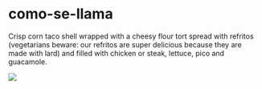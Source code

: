 # como-se-llama
Crisp corn taco shell wrapped with a cheesy flour tort spread with refritos (vegetarians beware: our refritos are super delicious because they are made with lard) and filled with chicken or steak, lettuce, pico and guacamole.

![](https://github.com/envoy/como-se-llama/blob/master/assets/como-se-llama.jpg)
